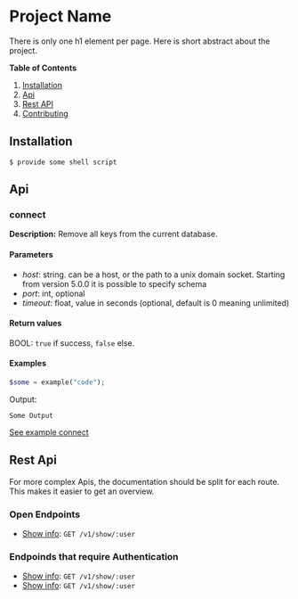 # Project Name

There is only one h1 element per page. Here is short
abstract about the project.

**Table of Contents**

1. [Installation](#installation)
2. [Api](#api)
3. [Rest API](#rest-api)
4. [Contributing]()

## Installation

    $ provide some shell script

## Api

### connect

**Description:** Remove all keys from the current database.

#### Parameters

- *host*: string. can be a host, or the path to a unix domain socket. Starting from version 5.0.0 it is possible to specify schema 
- *port*: int, optional  
- *timeout*: float, value in seconds (optional, default is 0 meaning unlimited) 

#### Return values

BOOL: `true` if success, `false` else.

#### Examples

```php
$some = example("code");
```

Output:

```
Some Output
```

[See example connect](examples/connect)



## Rest Api

For more complex Apis, the documentation should be
split for each route. This makes it easier to get an
overview.

### Open Endpoints

- [Show info](api-show-info.md): `GET /v1/show/:user`

### Endpoinds that require Authentication

- [Show info](api-show-info.md): `GET /v1/show/:user`
- [Show info](api-show-info.md): `GET /v1/show/:user`



